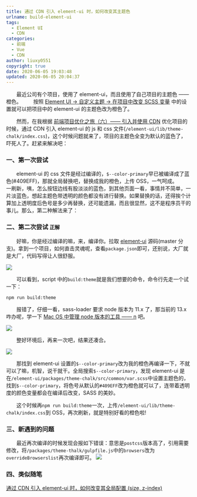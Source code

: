 ```yaml
---
title: 通过 CDN 引入 element-ui 时，如何改变其主题色
urlname: build-element-ui
tags:
  - Element UI
  - CDN
categories:
  - 前端
  - Vue
  - CDN
author: liuxy0551
copyright: true
date: 2020-06-05 19:03:48
updated: 2020-06-05 20:04:37
---
```


&emsp;&emsp;最近公司有个项目，使用了 element-ui，而且使用了自己项目的主题色 —— 橙色。
&emsp;&emsp;按照 <a href="https://element.eleme.cn/#/zh-CN/component/custom-theme#zai-xiang-mu-zhong-gai-bian-scss-bian-liang" target="_blank">Element UI -> 自定义主题 -> 在项目中改变 SCSS 变量</a> 中的设置就可以把项目中的 element-ui 的主题色改为橙色了。

<!--more-->


&emsp;&emsp;然而，在我根据 <a href="https://liuxianyu.cn/article/vue-cli3-cdn.html" target="_black">前端项目优化之旅（六）—— 引入并使用 CDN</a> 优化项目的时候，通过 CDN 引入 element-ui 的 js 和 css 文件(`/element-ui/lib/theme-chalk/index.css`)，这个时候问题就来了，项目的主题色全变为默认的蓝色了，吓死人了。赶紧来解决吧：


### 一、第一次尝试

&emsp;&emsp;element-ui 的 css 文件是经过编译的，`$--color-primary`早已被编译成了蓝色(#409EFF)，那就全局替换吧，替换成我的橙色，上传 OSS，一气呵成。
&emsp;&emsp;一刷新，咦，怎么按钮边线有股淡淡的蓝色，到其他页面一看，事情并不简单，一片淡蓝色，想起主题色带透明的颜色都没有进行替换。如果替换的话，还得挨个计算加上透明度后色号是多少再替换，还可能遗漏，而且很显然，这不是程序员干的事儿。那么，第二种解法来了：


### 二、第二次尝试 `正解`

&emsp;&emsp;好嘛，你是经过编译的嘛，来，编译你。拉取 <a href="https://github.com/ElemeFE/element" target="_black">element-ui</a> 源码(master 分支)。拿到一个项目，如何直击灵魂呢，查看`package.json`即可，还别说，大厂就是大厂，代码写得让人很舒服。

![](https://images-hosting.liuxianyu.cn/posts/build-element-ui/1.png)

&emsp;&emsp;可以看到，script 中的`build:theme`就是我们想要的命令，命令行先走一个试一下：
```shell
npm run build:theme
```
&emsp;&emsp;报错了，仔细一看，sass-loader 要求 node 版本为 11.x 了，那当前的 13.x 咋办呢，学一下 <a href="https://liuxianyu.cn/article/node-n.html" target="_blank">Mac OS 中管理 node 版本的工具 —— n</a> 吧。

![](https://images-hosting.liuxianyu.cn/posts/build-element-ui/2.png)

&emsp;&emsp;整好环境后，再来一次吧，结果还凑合。

![](https://images-hosting.liuxianyu.cn/posts/build-element-ui/3.png)

&emsp;&emsp;那找到 element-ui 设置的`$--color-primary`改为我的橙色再编译一下，不就可以了嘛，机智，说干就干。全局搜索`$--color-primary`，发现 element-ui 是在`/element-ui/packages/theme-chalk/src/common/var.scss`中设置主题色的，找到`$--color-primary`，将色号从默认的`#409EFF`改为橙色就可以了，连带着透明度的颜色变量都会在编译后改变，SASS 的美妙。

&emsp;&emsp;这个时候再`npm run build:theme`一次，上传`/element-ui/lib/theme-chalk/index.css`到 OSS，再次刷新，就是特别好看的橙色啦!



### 三、新遇到的问题

&emsp;&emsp;最近再次编译的时候发现会报如下错误：意思是`postcss`版本高了，引用需要修改，将`/packages/theme-thalk/gulpfile.js`中的`browsers`改为`overrideBrowserslist`再次编译即可。
![](https://images-hosting.liuxianyu.cn/posts/build-element-ui/4.png)


### 四、类似随笔

<a href="https://liuxianyu.cn/article/element-cdn-global-settings.html" target="_black">通过 CDN 引入 element-ui 时，如何改变其全局配置 (size, z-index)</a>
